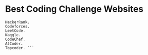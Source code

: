# Best Coding Challenge Websites
```beecrowd (Formerly URI)
HackerRank.
Codeforces.
LeetCode.
Kaggle.
CodeChef.
AtCoder.
Topcoder. ```
